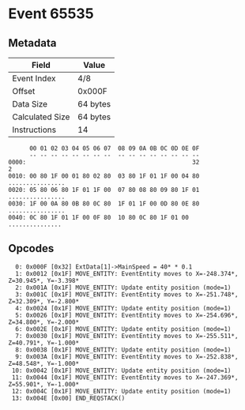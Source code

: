 # Event 65535

## Metadata

| Field           | Value    |
|-----------------|----------|
| Event Index     | 4/8      |
| Offset          | 0x000F   |
| Data Size       | 64 bytes |
| Calculated Size | 64 bytes |
| Instructions    | 14       |

```
      00 01 02 03 04 05 06 07  08 09 0A 0B 0C 0D 0E 0F
      -- -- -- -- -- -- -- --  -- -- -- -- -- -- -- --
0000:                                               32                 2
0010: 00 80 1F 00 01 80 02 80  03 80 1F 01 1F 00 04 80  ................
0020: 05 80 06 80 1F 01 1F 00  07 80 08 80 09 80 1F 01  ................
0030: 1F 00 0A 80 0B 80 0C 80  1F 01 1F 00 0D 80 0E 80  ................
0040: 0C 80 1F 01 1F 00 0F 80  10 80 0C 80 1F 01 00     ............... 
```

## Opcodes

```
  0: 0x000F [0x32] ExtData[1]->MainSpeed = 40* * 0.1
  1: 0x0012 [0x1F] MOVE_ENTITY: EventEntity moves to X=-248.374*, Z=30.945*, Y=-3.398*
  2: 0x001A [0x1F] MOVE_ENTITY: Update entity position (mode=1)
  3: 0x001C [0x1F] MOVE_ENTITY: EventEntity moves to X=-251.748*, Z=32.309*, Y=-2.800*
  4: 0x0024 [0x1F] MOVE_ENTITY: Update entity position (mode=1)
  5: 0x0026 [0x1F] MOVE_ENTITY: EventEntity moves to X=-254.696*, Z=34.800*, Y=-2.000*
  6: 0x002E [0x1F] MOVE_ENTITY: Update entity position (mode=1)
  7: 0x0030 [0x1F] MOVE_ENTITY: EventEntity moves to X=-255.511*, Z=40.791*, Y=-1.000*
  8: 0x0038 [0x1F] MOVE_ENTITY: Update entity position (mode=1)
  9: 0x003A [0x1F] MOVE_ENTITY: EventEntity moves to X=-252.838*, Z=48.548*, Y=-1.000*
 10: 0x0042 [0x1F] MOVE_ENTITY: Update entity position (mode=1)
 11: 0x0044 [0x1F] MOVE_ENTITY: EventEntity moves to X=-247.369*, Z=55.901*, Y=-1.000*
 12: 0x004C [0x1F] MOVE_ENTITY: Update entity position (mode=1)
 13: 0x004E [0x00] END_REQSTACK()
```
